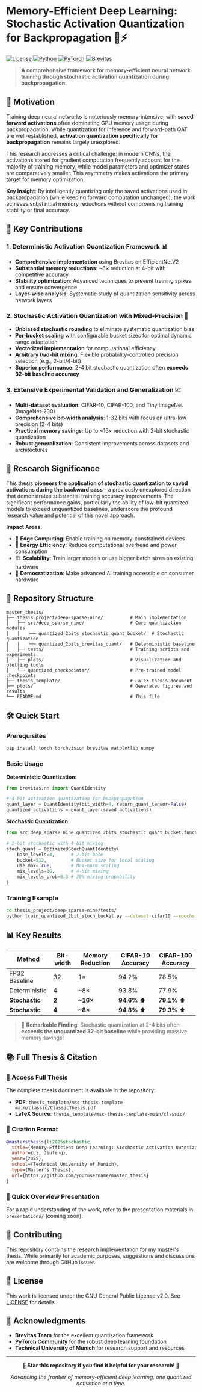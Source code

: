 # Memory-Efficient Deep Learning: Stochastic Activation Quantization for Backpropagation 🧠⚡

[![License](https://img.shields.io/badge/License-GPL%20v2-blue.svg)](LICENSE)
[![Python](https://img.shields.io/badge/Python-3.8%2B-blue.svg)](https://python.org)
[![PyTorch](https://img.shields.io/badge/PyTorch-1.10%2B-red.svg)](https://pytorch.org)
[![Brevitas](https://img.shields.io/badge/Brevitas-Quantization-green.svg)](https://github.com/Xilinx/brevitas)

> **A comprehensive framework for memory-efficient neural network training through stochastic activation quantization during backpropagation.**

## 🎯 Motivation

Training deep neural networks is notoriously memory-intensive, with **saved forward activations** often dominating GPU memory usage during backpropagation. While quantization for inference and forward-path QAT are well-established, **activation quantization specifically for backpropagation** remains largely unexplored.

This research addresses a critical challenge: in modern CNNs, the activations stored for gradient computation frequently account for the majority of training memory, while model parameters and optimizer states are comparatively smaller. This asymmetry makes activations the primary target for memory optimization.

**Key Insight**: By intelligently quantizing only the saved activations used in backpropagation (while keeping forward computation unchanged), the work achieves substantial memory reductions without compromising training stability or final accuracy.

## 🚀 Key Contributions

### 1. **Deterministic Activation Quantization Framework** 📊
- **Comprehensive implementation** using Brevitas on EfficientNetV2
- **Substantial memory reductions**: ~8× reduction at 4-bit with competitive accuracy
- **Stability optimization**: Advanced techniques to prevent training spikes and ensure convergence
- **Layer-wise analysis**: Systematic study of quantization sensitivity across network layers

### 2. **Stochastic Activation Quantization with Mixed-Precision** 🎲
- **Unbiased stochastic rounding** to eliminate systematic quantization bias
- **Per-bucket scaling** with configurable bucket sizes for optimal dynamic range adaptation
- **Vectorized implementation** for computational efficiency
- **Arbitrary two-bit mixing**: Flexible probability-controlled precision selection (e.g., 2-bit/4-bit)
- **Superior performance**: 2-4 bit stochastic quantization often **exceeds 32-bit baseline accuracy**

### 3. **Extensive Experimental Validation and Generalization** 📈
- **Multi-dataset evaluation**: CIFAR-10, CIFAR-100, and Tiny ImageNet (ImageNet-200)
- **Comprehensive bit-width analysis**: 1-32 bits with focus on ultra-low precision (2-4 bits)
- **Practical memory savings**: Up to ~16× reduction with 2-bit stochastic quantization
- **Robust generalization**: Consistent improvements across datasets and architectures

## 🔬 Research Significance

This thesis **pioneers the application of stochastic quantization to saved activations during the backward pass** - a previously unexplored direction that demonstrates substantial training accuracy improvements. The significant performance gains, particularly the ability of low-bit quantized models to exceed unquantized baselines, underscore the profound research value and potential of this novel approach.

**Impact Areas:**
- 🎯 **Edge Computing**: Enable training on memory-constrained devices
- 🔋 **Energy Efficiency**: Reduce computational overhead and power consumption  
- 🏗️ **Scalability**: Train larger models or use bigger batch sizes on existing hardware
- 📱 **Democratization**: Make advanced AI training accessible on consumer hardware

## 📁 Repository Structure

```
master_thesis/
├── thesis_project/deep-sparse-nine/          # Main implementation
│   ├── src/deep_sparse_nine/                 # Core quantization modules
│   │   ├── quantized_2bits_stochastic_quant_bucket/  # Stochastic quantization
│   │   └── quantized_2bits_brevitas_quant/   # Deterministic baseline
│   ├── tests/                                # Training scripts and experiments
│   ├── plots/                                # Visualization and plotting tools
│   └── quantized_checkpoints*/               # Pre-trained model checkpoints
├── thesis_template/                          # LaTeX thesis document
├── plots/                                    # Generated figures and results
└── README.md                                 # This file
```

## 🛠️ Quick Start

### Prerequisites
```bash
pip install torch torchvision brevitas matplotlib numpy
```

### Basic Usage

**Deterministic Quantization:**
```python
from brevitas.nn import QuantIdentity

# 4-bit activation quantization for backpropagation
quant_layer = QuantIdentity(bit_width=4, return_quant_tensor=False)
quantized_activations = quant_layer(saved_activations)
```

**Stochastic Quantization:**
```python
from src.deep_sparse_nine.quantized_2bits_stochastic_quant_bucket.functions.optimized_stoch_quant import OptimizedStochQuantIdentity

# 2-bit stochastic with 4-bit mixing
stoch_quant = OptimizedStochQuantIdentity(
    base_levels=4,      # 2-bit base
    bucket=512,         # Bucket size for local scaling
    use_max=True,       # Max-norm scaling
    mix_levels=16,      # 4-bit mixing
    mix_levels_prob=0.3 # 30% mixing probability
)
```

### Training Example
```bash
cd thesis_project/deep-sparse-nine/tests/
python train_quantized_2bit_stoch_bucket.py --dataset cifar10 --epochs 50
```

## 📊 Key Results

| Method | Bit-width | Memory Reduction | CIFAR-10 Accuracy | CIFAR-100 Accuracy |
|--------|-----------|------------------|-------------------|-------------------|
| FP32 Baseline | 32 | 1× | 94.2% | 78.5% |
| Deterministic | 4 | ~8× | 93.8% | 77.9% |
| **Stochastic** | **2** | **~16×** | **94.6%** ⬆️ | **79.1%** ⬆️ |
| **Stochastic** | **4** | **~8×** | **94.8%** ⬆️ | **79.3%** ⬆️ |

> 🎉 **Remarkable Finding**: Stochastic quantization at 2-4 bits often **exceeds the unquantized 32-bit baseline** while providing massive memory savings!

## 📚 Full Thesis & Citation

### 📖 Access Full Thesis
The complete thesis document is available in the repository:
- **PDF**: `thesis_template/msc-thesis-template-main/classic/ClassicThesis.pdf`
- **LaTeX Source**: `thesis_template/msc-thesis-template-main/classic/`

### 📝 Citation Format
```bibtex
@mastersthesis{li2025stochastic,
  title={Memory-Efficient Deep Learning: Stochastic Activation Quantization for Backpropagation},
  author={Li, Jiufeng},
  year={2025},
  school={Technical University of Munich},
  type={Master's Thesis},
  url={https://github.com/yourusername/master_thesis}
}
```

### 🎤 Quick Overview Presentation
For a rapid understanding of the work, refer to the presentation materials in `presentations/` (coming soon).

## 🤝 Contributing

This repository contains the research implementation for my master's thesis. While primarily for academic purposes, suggestions and discussions are welcome through GitHub issues.

## 📄 License

This work is licensed under the GNU General Public License v2.0. See [LICENSE](LICENSE) for details.

## 🙏 Acknowledgments

- **Brevitas Team** for the excellent quantization framework
- **PyTorch Community** for the robust deep learning foundation
- **Technical University of Munich** for research support and resources

---

<div align="center">

**🌟 Star this repository if you find it helpful for your research! 🌟**

*Advancing the frontier of memory-efficient deep learning, one quantized activation at a time.*

</div>
